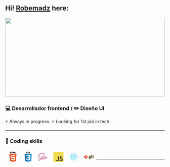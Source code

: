 ## Hi! [Robemadz][notion] here:

<img src="https://i.gifer.com/xK.gif" height="250px" width="100%" />

### 💻 Desarrollador frontend / ✏️ Diseño UI

⚡ Always in progress.
⚡ Looking for 1st job in tech.

---

### 🚀 Coding skills

<img align="left" alt="HTML5" width="32px" style="padding:8px" src="https://raw.githubusercontent.com/github/explore/80688e429a7d4ef2fca1e82350fe8e3517d3494d/topics/html/html.png" />
<img align="left" alt="CSS3" width="32px" style="padding:8px" src="https://raw.githubusercontent.com/github/explore/80688e429a7d4ef2fca1e82350fe8e3517d3494d/topics/css/css.png" />
<img align="left" alt="Sass" width="32px" style="padding:8px" src="https://raw.githubusercontent.com/github/explore/80688e429a7d4ef2fca1e82350fe8e3517d3494d/topics/sass/sass.png" />
<img align="left" alt="JavaScript" width="32px" style="padding:8px" src="https://raw.githubusercontent.com/github/explore/80688e429a7d4ef2fca1e82350fe8e3517d3494d/topics/javascript/javascript.png" />
<img align="left" alt="React" width="32px" style="padding:8px" src="https://raw.githubusercontent.com/github/explore/80688e429a7d4ef2fca1e82350fe8e3517d3494d/topics/react/react.png" />
<img align="left" alt="Git" width="32px" style="padding:8px" src="https://raw.githubusercontent.com/github/explore/80688e429a7d4ef2fca1e82350fe8e3517d3494d/topics/git/git.png" />

<br/>

---

<!--LINKS AQUÍ-->

[notion]: https://www.notion.so/ROBERTO-GONZ-LEZ-MICHELENA-f3ad660040674b28a8b6c6d54fabd8ce
